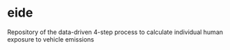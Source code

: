 # eide
Repository of the data-driven 4-step process to calculate individual human exposure to vehicle emissions
